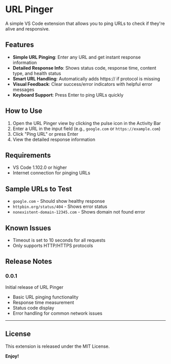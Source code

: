# URL Pinger

A simple VS Code extension that allows you to ping URLs to check if they're alive and responsive.

## Features

- **Simple URL Pinging**: Enter any URL and get instant response information
- **Detailed Response Info**: Shows status code, response time, content type, and health status
- **Smart URL Handling**: Automatically adds https:// if protocol is missing
- **Visual Feedback**: Clear success/error indicators with helpful error messages
- **Keyboard Support**: Press Enter to ping URLs quickly

## How to Use

1. Open the URL Pinger view by clicking the pulse icon in the Activity Bar
2. Enter a URL in the input field (e.g., `google.com` or `https://example.com`)
3. Click "Ping URL" or press Enter
4. View the detailed response information

## Requirements

- VS Code 1.102.0 or higher
- Internet connection for pinging URLs

## Sample URLs to Test

- `google.com` - Should show healthy response
- `httpbin.org/status/404` - Shows error status
- `nonexistent-domain-12345.com` - Shows domain not found error

## Known Issues

- Timeout is set to 10 seconds for all requests
- Only supports HTTP/HTTPS protocols

## Release Notes

### 0.0.1

Initial release of URL Pinger
- Basic URL pinging functionality
- Response time measurement
- Status code display
- Error handling for common network issues
---

## License

This extension is released under the MIT License.

**Enjoy!**

